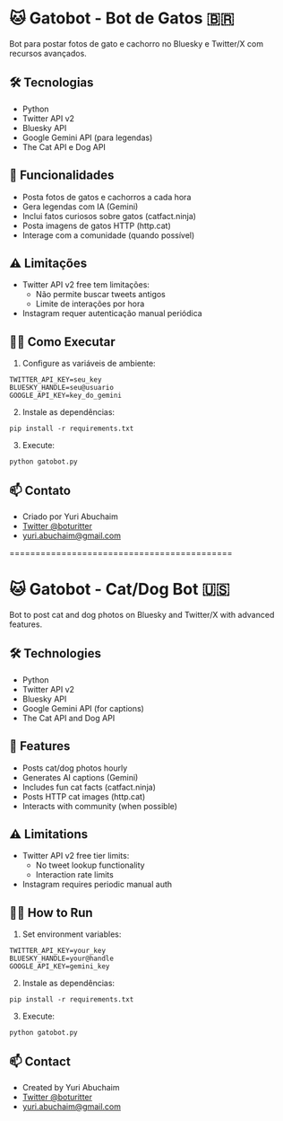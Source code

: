 # 🐱 Gatobot - Bot de Gatos 🇧🇷

Bot para postar fotos de gato e cachorro no Bluesky e Twitter/X com recursos avançados.

## 🛠 Tecnologias
- Python
- Twitter API v2
- Bluesky API
- Google Gemini API (para legendas)
- The Cat API e Dog API

## 🌟 Funcionalidades
- Posta fotos de gatos e cachorros a cada hora
- Gera legendas com IA (Gemini)
- Inclui fatos curiosos sobre gatos (catfact.ninja)
- Posta imagens de gatos HTTP (http.cat)
- Interage com a comunidade (quando possível)

## ⚠️ Limitações
- Twitter API v2 free tem limitações:
  - Não permite buscar tweets antigos
  - Limite de interações por hora
- Instagram requer autenticação manual periódica

## 🏃‍♂️ Como Executar
1. Configure as variáveis de ambiente:
```
TWITTER_API_KEY=seu_key
BLUESKY_HANDLE=seu@usuario
GOOGLE_API_KEY=key_do_gemini
```
2. Instale as dependências:
```
pip install -r requirements.txt
```
3. Execute:
```
python gatobot.py
```

## 📫 Contato
- Criado por Yuri Abuchaim
- [Twitter @boturitter](https://twitter.com/boturitter)
- yuri.abuchaim@gmail.com

===========================================

# 🐱 Gatobot - Cat/Dog Bot 🇺🇸

Bot to post cat and dog photos on Bluesky and Twitter/X with advanced features.

## 🛠 Technologies
- Python
- Twitter API v2
- Bluesky API
- Google Gemini API (for captions)
- The Cat API and Dog API

## 🌟 Features
- Posts cat/dog photos hourly
- Generates AI captions (Gemini)
- Includes fun cat facts (catfact.ninja)
- Posts HTTP cat images (http.cat)
- Interacts with community (when possible)

## ⚠️ Limitations
- Twitter API v2 free tier limits:
  - No tweet lookup functionality
  - Interaction rate limits
- Instagram requires periodic manual auth

## 🏃‍♂️ How to Run
1. Set environment variables:
```
TWITTER_API_KEY=your_key
BLUESKY_HANDLE=your@handle
GOOGLE_API_KEY=gemini_key
```
2. Instale as dependências:
```
pip install -r requirements.txt
```
3. Execute:
```
python gatobot.py
```

## 📫 Contact
- Created by Yuri Abuchaim
- [Twitter @boturitter](https://twitter.com/boturitter)
- yuri.abuchaim@gmail.com
